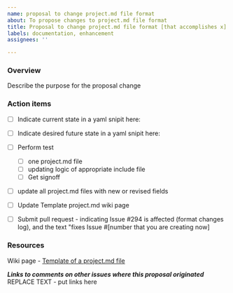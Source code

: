 ```yaml
---
name: proposal to change project.md file format
about: To propose changes to project.md file format
title: Proposal to change project.md file format [that accomplishes x]
labels: documentation, enhancement
assignees: ''

---
```


### Overview 
Describe the purpose for the proposal change

### Action items
- [ ] Indicate current state in a yaml snipit here:

- [ ] Indicate desired future state in a yaml snipit here:

- [ ] Perform test 
   - [ ] one project.md file
   - [ ] updating logic of appropriate include file
   - [ ] Get signoff
- [ ] update all project.md files with new or revised fields
- [ ] Update Template project.md wiki page 
- [ ] Submit pull request - indicating Issue #294 is affected (format changes log), and the text "fixes Issue #[number that you are creating now]

### Resources
Wiki page - [Template of a project.md file](https://github.com/hackforla/website/wiki/Template-of-a-project.md-file)

***Links to comments on other issues where this proposal originated***
REPLACE TEXT - put links here
